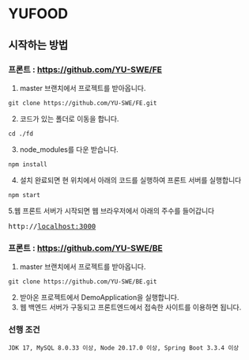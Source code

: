 # YUFOOD

## 시작하는 방법

### 프론트 : <https://github.com/YU-SWE/FE>
1.  master 브랜치에서 프로젝트를 받아옵니다.
```angular2html
git clone https://github.com/YU-SWE/FE.git
```

2.  코드가 있는 폴더로 이동을 합니다.
```angular2html
cd ./fd
```

3. node_modules를 다운 받습니다.
```angular2html
npm install
```

4. 설치 완료되면 현 위치에서 아래의 코드를 실행하여 프론트 서버를 실행합니다
```angular2html
npm start
```

5.웹 프론트 서버가 시작되면 웹 브라우저에서 아래의 주수를 들어갑니다
<pre>
http://<a href="http://localhost:3000" target="_blank">localhost:3000</a>
</pre>

### 프론트 : <https://github.com/YU-SWE/BE>

1. master 브랜치에서 프로젝트를 받아옵니다.
```angular2html
git clone https://github.com/YU-SWE/BE.git
```

2. 받아온 프로젝트에서 DemoApplication을 실행합니다.
3. 웹 백엔드 서버가 구동되고 프론트엔드에서 접속한 사이트를 이용하면 됩니다.

### 선행 조건
```angular2html
JDK 17, MySQL 8.0.33 이상, Node 20.17.0 이상, Spring Boot 3.3.4 이상
```